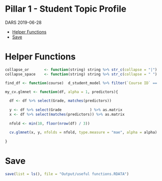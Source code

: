 Pillar 1 - Student Topic Profile
================
DARS
2019-06-28

-   [Helper Functions](#helper-functions)
-   [Save](#save)

Helper Functions
================

``` r
collapse_or       <- function(string) string %>% str_c(collapse = "|")
collapse_space    <- function(string) string %>% str_c(collapse = " ")
```

``` r
find_df <- function(course)  d_student_model %>% filter(`Course ID` == course)
```

``` r
my_cv.glmnet <- function(df, alpha = 1, predictors){
  
  df <- df %>% select(Grade, matches(predictors))
  
  y <- df %>% select(Grade             ) %>% as.matrix
  x <- df %>% select(matches(predictors)) %>% as.matrix
  
  nfold <- min(10, floor(nrow(df) / 3))
  
  cv.glmnet(x, y, nfolds = nfold, type.measure = "mae", alpha = alpha)
  
}
```

Save
====

``` r
save(list = ls(), file = "Output/useful functions.RDATA")
```
